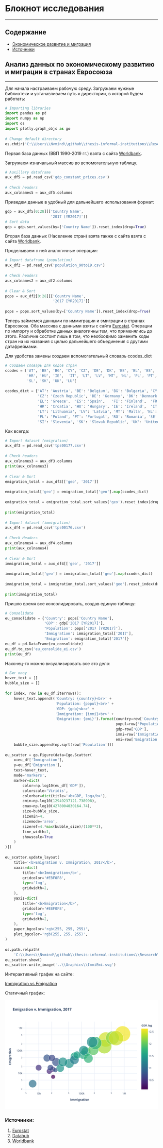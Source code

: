# Блокнот исследования

---

## Содержание
- [Экономическое развитие и миграция](#Анализ-данных-по-экономическому-развитию-и-миграции-в-странах-Евросоюза)
- [Источники](#источники)

## Анализ данных по экономическому развитию и миграции в странах Евросоюза

---
Для начала настраиваем рабочую среду.
Загружаем нужные библиотеки и устанавливаем путь к директории, в которой будем работать:

```py
# Importing libraries
import pandas as pd
import numpy as np
import os
import plotly.graph_objs as go

# Change default directory
os.chdir('C:\\Users\\Nvmind\\github\\thesis-informal-institutions\\Research\\Datasets')

```

Первая база данных (ВВП 1990-2019 гг.) взята с сайта [Worldbank](https://data.worldbank.org/indicator/NY.GDP.MKTP.KD?end=2018&start=2000).

Загружаем изначальный массив во вспомогательную таблицу.

```py
# Auxillary dataframe
aux_df5 = pd.read_csv('gdp_constant_prices.csv')

# Check headers
aux_colnames5 = aux_df5.columns

```

Приведем данные в удобный для дальнейшего использования формат:
```py
gdp = aux_df5[0:28][['Country Name',
                     '2017 [YR2017]']]
# Sort data
gdp = gdp.sort_values(by=['Country Name']).reset_index(drop=True)

```
Вторая база данных (Население стран) взята также с сайта взята с сайта [Worldbank](https://data.worldbank.org/indicator/SP.POP.TOTL).

Проделываем с ней аналогичные операции:
```py
# Import dataframe (population)
aux_df2 = pd.read_csv('population_90to19.csv')

# Check headers
aux_colnames2 = aux_df2.columns

# Clear & Sort
pops = aux_df2[0:28][['Country Name',
                      '2017 [YR2017]']]

pops = pops.sort_values(by=['Country Name']).reset_index(drop=True)

```

Теперь займемся данными по иммиграции и эмиграции в странах Евросоюза. Оба массива с данными взяты с сайта [Eurostat](https://ec.europa.eu/eurostat/data/database). Операции по импорту и обработке данных аналогичны тем, что применялись до этого. Различие состоит лишь в том, что необходимо заменить коды стран на их названия с целью дальнейшего объединения с другими датафреймами.

Для удобства замены создаем вспомогательный словарь ccodes_dict
```py
# Создаем словарь для кодов стран
ccodes = ['AT', 'BE', 'BG', 'CY', 'CZ', 'DE', 'DK', 'EE', 'EL', 'ES', 'FI', 'FR',
          'HR', 'HU', 'IE',  'IT', 'LT', 'LV', 'MT', 'NL', 'PL', 'PT', 'RO', 'SE',
          'SL', 'SK', 'UK', 'LU']

ccodes_dict = {'AT': 'Austria', 'BE': 'Belgium', 'BG': 'Bulgaria', 'CY': 'Cyprus',
               'CZ': 'Czech Republic', 'DE': 'Germany', 'DK': 'Denmark',  'EE': 'Estonia',
               'EL': 'Greece',  'ES': 'Spain',   'FI': 'Finland',  'FR': 'France',
               'HR': 'Croatia', 'HU': 'Hungary', 'IE': 'Ireland',  'IT': 'Italy',
               'LT': 'Lithuania', 'LV': 'Latvia', 'MT': 'Malta', 'NL': 'Netherlands',
               'PL': 'Poland', 'PT': 'Portugal', 'RO': 'Romania', 'SE': 'Sweden',
               'SI': 'Slovenia', 'SK': 'Slovak Republic', 'UK': 'United Kingdom', 'LU': 'Luxembourg'}

```

Как всегда:
```py
# Import dataset (emigration)
aux_df3 = pd.read_csv('tps00177.csv')

# Check headers
aux_colnames3 = aux_df3.columns
print(aux_colnames3)

# Clear & Sort
emigration_total = aux_df3[['geo', '2017']]

emigration_total['geo'] = emigration_total['geo'].map(ccodes_dict)

emigration_total = emigration_total.sort_values('geo').reset_index(drop=True)

print(emigration_total)

# Import dataset (immigration)
aux_df4 = pd.read_csv('tps00176.csv')

# Check Headers
aux_colnames4 = aux_df4.columns
print(aux_colnames4)

# Clear & Sort
immigration_total = aux_df4[['geo', '2017']]

immigration_total['geo'] = immigration_total['geo'].map(ccodes_dict)

immigration_total = immigration_total.sort_values('geo').reset_index(drop=True)

print(immigration_total)

```

Пришло время все консолидировать, создав единую таблицу:
```py
# Consolidate
eu_consolidate = {'Country': pops['Country Name'],
                  'GDP': gdp['2017 [YR2017]'],
                  'Population': pops['2017 [YR2017]'],
                  'Immigration': immigration_total['2017'],
                  'Emigration': emigration_total['2017']}
eu_df = pd.DataFrame(eu_consolidate)
eu_df.to_csv('eu_consolide_ei.csv')
print(eu_df)

```

Наконец-то можно визуализировать все это дело:
```py
# Биг плоу
hover_text = []
bubble_size = []

for index, row in eu_df.iterrows():
    hover_text.append(('Country: {country}<br>' +
                       'Population: {popul}<br>' +
                       'GDP: {gdp}<br>' +
                       'Immigration: {immi}<br>' +
                       'Emigration: {emi}').format(country=row['Country'],
                                                   popul=row['Population'],
                                                   gdp=row['GDP'],
                                                   immi=row['Immigration'],
                                                   emi=row['Emigration']))
    bubble_size.append(np.sqrt(row['Population']))

eu_scatter = go.Figure(data=[go.Scatter(
    x=eu_df['Immigration'],
    y=eu_df['Emigration'],
    text=hover_text,
    mode='markers',
    marker=dict(
        color=np.log10(eu_df['GDP']),
        colorscale='Viridis',
        colorbar=dict(title='<b>GDP, log</b>'),
        cmin=np.log10(12949237121.738998),
        cmax=np.log10(4278004030164.74),
        size=bubble_size,
        sizemin=4,
        sizemode='area',
        sizeref=4.*max(bubble_size)/(100**2),
        line_width=1,
        showscale=True
    )
)])

eu_scatter.update_layout(
    title='<b>Emigration v. Immigration, 2017</b>',
    xaxis=dict(
        title='<b>Immigration</b>',
        gridcolor='#EBF0F8',
        type='log',
        gridwidth=2,
    ),
    yaxis=dict(
        title='<b>Emigration</b>',
        gridcolor='#EBF0F8',
        type='log',
        gridwidth=2,
    ),
    paper_bgcolor='rgb(255, 255, 255)',
    plot_bgcolor='rgb(255, 255, 255)',
)

os.path.relpath(
    'C:\\Users\\Nvmind\\github\\thesis-informal-institutions\\Research\\Graphics', start=None)
eu_scatter.show()
eu_scatter.write_image('..\\Graphics\\ImmiEmi.svg')

```
Интерактивный график на сайте:

[Immigration vs Emigration](https://plot.ly/~Neqqi/1/)

Статичный график:

![Immigration vs Emigration](Graphics/ImmiEmi.svg)

### Источники:
1. [Eurostat](https://ec.europa.eu/eurostat/data/database)
2. [Datahub](https://datahub.io/)
3. [Worldbank](https://data.worldbank.org/)

